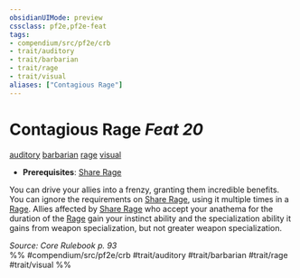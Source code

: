 ```yaml
---
obsidianUIMode: preview
cssclass: pf2e,pf2e-feat
tags:
- compendium/src/pf2e/crb
- trait/auditory
- trait/barbarian
- trait/rage
- trait/visual
aliases: ["Contagious Rage"]
---
```

# Contagious Rage  *Feat 20*  
[auditory](../../Rules/traits/auditory.md)  [barbarian](../../Rules/traits/barbarian.md)  [rage](../../Rules/traits/rage.md)  [visual](../../Rules/traits/visual.md)  

- **Prerequisites**: [Share Rage](share-rage.md)

You can drive your allies into a frenzy, granting them incredible benefits. You can ignore the requirements on [Share Rage](share-rage.md), using it multiple times in a [Rage](../../Rules/actions/rage.md). Allies affected by [Share Rage](share-rage.md) who accept your anathema for the duration of the [Rage](../../Rules/actions/rage.md) gain your instinct ability and the specialization ability it gains from weapon specialization, but not greater weapon specialization.

*Source: Core Rulebook p. 93*  
%% #compendium/src/pf2e/crb #trait/auditory #trait/barbarian #trait/rage #trait/visual %%